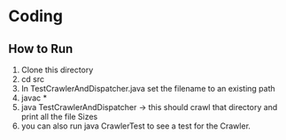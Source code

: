# Coding


## How to Run

1. Clone this directory
2. cd src
3. In TestCrawlerAndDispatcher.java set the filename to an existing path
4. javac *
5. java TestCrawlerAndDispatcher -> this should crawl that directory and print all the file Sizes
6. you can also run java CrawlerTest to see a test for the Crawler.
